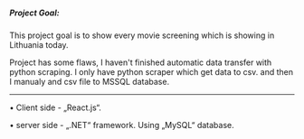 ##### Project Goal: 

This project goal is to show every movie screening which is showing in Lithuania today.

Project has some flaws, I haven't finished automatic data transfer with python scraping. I only have python scraper which get data to csv. and then I manualy and csv file to MSSQL database.

---------------------------------------------------------------------------------------------------------------------

• Client side - „React.js“. 

• server side - „.NET“ framework. Using „MySQL“ database. 




